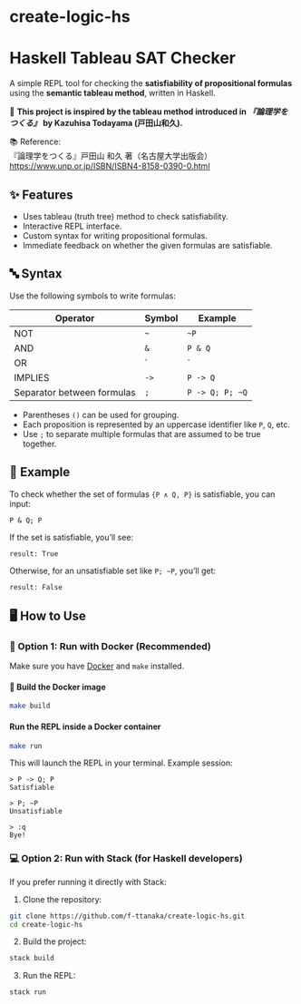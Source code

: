 # create-logic-hs

# Haskell Tableau SAT Checker

A simple REPL tool for checking the **satisfiability of propositional formulas** using the **semantic tableau method**, written in Haskell.

🧠 **This project is inspired by the tableau method introduced in _『論理学をつくる』_ by Kazuhisa Todayama (戸田山和久).**  

📚 Reference:  
『論理学をつくる』戸田山 和久 著（名古屋大学出版会）  
<https://www.unp.or.jp/ISBN/ISBN4-8158-0390-0.html>

## ✨ Features

- Uses tableau (truth tree) method to check satisfiability.
- Interactive REPL interface.
- Custom syntax for writing propositional formulas.
- Immediate feedback on whether the given formulas are satisfiable.

## 🔤 Syntax

Use the following symbols to write formulas:

| Operator | Symbol | Example     |
|----------|--------|-------------|
| NOT      | `~`    | `~P`        |
| AND      | `&`    | `P & Q`     |
| OR       | `|`    | `P | Q`     |
| IMPLIES  | `->`   | `P -> Q`    |
| Separator between formulas | `;` | `P -> Q; P; ~Q` |

- Parentheses `()` can be used for grouping.
- Each proposition is represented by an uppercase identifier like `P`, `Q`, etc.
- Use `;` to separate multiple formulas that are assumed to be true together.

## 🧪 Example

To check whether the set of formulas `{P ∧ Q, P}` is satisfiable, you can input:
```
P & Q; P
```

If the set is satisfiable, you’ll see:
```
result: True
```

Otherwise, for an unsatisfiable set like `P; ~P`, you’ll get:
```
result: False
```

## 🖥️ How to Use

### 🐳 Option 1: Run with Docker (Recommended)

Make sure you have [Docker](https://www.docker.com/) and `make` installed.

#### 🔧 Build the Docker image

```bash
make build
```
#### Run the REPL inside a Docker container

```bash
make run
```

This will launch the REPL in your terminal. Example session:

```
> P -> Q; P
Satisfiable

> P; ~P
Unsatisfiable

> :q
Bye!
```

### 💻 Option 2: Run with Stack (for Haskell developers)

If you prefer running it directly with Stack:
1.	Clone the repository:
```bash
git clone https://github.com/f-ttanaka/create-logic-hs.git
cd create-logic-hs
```

2.	Build the project:
```bash
stack build
```

3.	Run the REPL:
```bash
stack run
```
